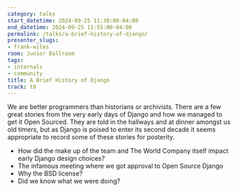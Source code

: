 ```yaml
---
category: talks
start_datetime: 2024-09-25 11:30:00-04:00
end_datetime: 2024-09-25 11:55:00-04:00
permalink: /talks/a-brief-history-of-django/
presenter_slugs:
- frank-wiles
room: Junior Ballroom
tags:
- internals
- community
title: A Brief History of Django
track: t0
---
```


We are better programmers than historians or archivists.  There are a few great stories from the very early days of Django and how we managed to get it Open Sourced.   They are told in the hallways and at dinner amongst us old timers, but as Django is poised to enter its second decade it seems appropriate to record some of these stories for posterity. 

- How did the make up of the team and The World Company itself impact early Django design choices? 
- The infamous meeting where we got approval to Open Source Django
- Why the BSD license?
- Did we know what we were doing?
